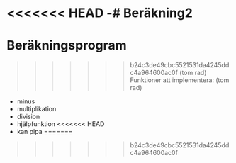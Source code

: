 <<<<<<< HEAD
-# Beräkning2
=======
# Beräkningsprogram
>>>>>>> b24c3de49cbc5521531da4245ddc4a964600ac0f
(tom rad)
Funktioner att implementera:
(tom rad)
* minus
* multiplikation
* division
* hjälpfunktion
<<<<<<< HEAD
* kan pipa
=======
>>>>>>> b24c3de49cbc5521531da4245ddc4a964600ac0f
